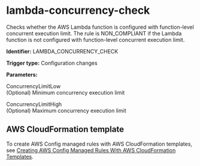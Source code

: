 # lambda\-concurrency\-check<a name="lambda-concurrency-check"></a>

Checks whether the AWS Lambda function is configured with function\-level concurrent execution limit\. The rule is NON\_COMPLIANT if the Lambda function is not configured with function\-level concurrent execution limit\.

**Identifier:** LAMBDA\_CONCURRENCY\_CHECK

**Trigger type:** Configuration changes

**Parameters:**

 ConcurrencyLimitLow  
\(Optional\) Minimum concurrency execution limit

 ConcurrencyLimitHigh  
\(Optional\) Maximum concurrency execution limit

## AWS CloudFormation template<a name="w4aac13c29c17d197c13"></a>

To create AWS Config managed rules with AWS CloudFormation templates, see [Creating AWS Config Managed Rules With AWS CloudFormation Templates](aws-config-managed-rules-cloudformation-templates.md)\.